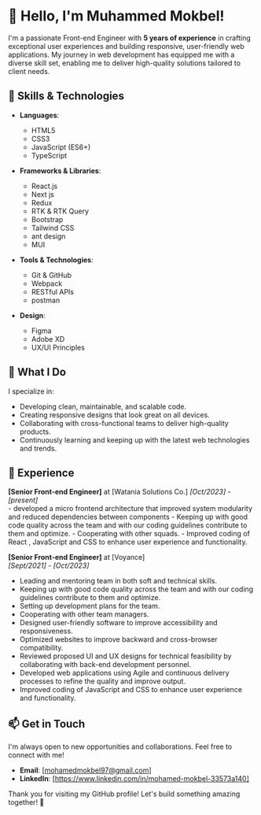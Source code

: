 # 👋 Hello, I'm Muhammed Mokbel!

I'm a passionate Front-end Engineer with **5 years of experience** in crafting exceptional user experiences and building responsive, user-friendly web applications. My journey in web development has equipped me with a diverse skill set, enabling me to deliver high-quality solutions tailored to client needs.

## 🚀 Skills & Technologies

- **Languages**: 
  - HTML5
  - CSS3
  - JavaScript (ES6+)
  - TypeScript
  
- **Frameworks & Libraries**:
  - React.js
  - Next js
  - Redux
  - RTK & RTK Query
  - Bootstrap
  - Tailwind CSS
  - ant design
  - MUI
  
- **Tools & Technologies**:
  - Git & GitHub
  - Webpack
  - RESTful APIs
  - postman

- **Design**:
  - Figma
  - Adobe XD
  - UX/UI Principles

## 🌟 What I Do

I specialize in:
- Developing clean, maintainable, and scalable code.
- Creating responsive designs that look great on all devices.
- Collaborating with cross-functional teams to deliver high-quality products.
- Continuously learning and keeping up with the latest web technologies and trends.

## 💼 Experience

**[Senior Front-end Engineer]** at [Watania Solutions Co.]
  *[Oct/2023] - [present]*  
    - developed a micro frontend architecture that improved system modularity and 
      reduced dependencies between components
    - Keeping up with good code quality across the team and with our coding guidelines contribute to them and optimize.
    - Cooperating with other squads.
    - Improved coding of React , JavaScript and CSS to enhance user experience and 
    functionality.

  
**[Senior Front-end Engineer]** at [Voyance]  
  *[Sept/2021] - [Oct/2023]*  
   - Leading and mentoring team in both soft and technical skills.
   - Keeping up with good code quality across the team and with our coding guidelines contribute to them and optimize.
   - Setting up development plans for the team.
   - Cooperating with other team managers.
   - Designed user-friendly software to improve accessibility and responsiveness.
   - Optimized websites to improve backward and cross-browser compatibility.
   - Reviewed proposed UI and UX designs for technical feasibility by collaborating with 
     back-end development personnel.
   - Developed web applications using Agile and continuous delivery processes to 
     refine the quality and improve output.
   - Improved coding of JavaScript and CSS to enhance user experience and 
     functionality.


## 📫 Get in Touch

I'm always open to new opportunities and collaborations. Feel free to connect with me!

- **Email**: [mohamedmokbel97@gmail.com]
- **LinkedIn**: [https://www.linkedin.com/in/mohamed-mokbel-33573a140]


Thank you for visiting my GitHub profile! Let's build something amazing together! 🚀
